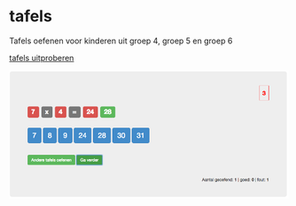 # tafels
Tafels oefenen voor kinderen uit groep 4, groep 5 en groep 6

[tafels uitproberen](http://henkburgstra.github.io/tafels/)

![](https://github.com/henkburgstra/tafels/blob/gh-pages/fout_antwoord.png)